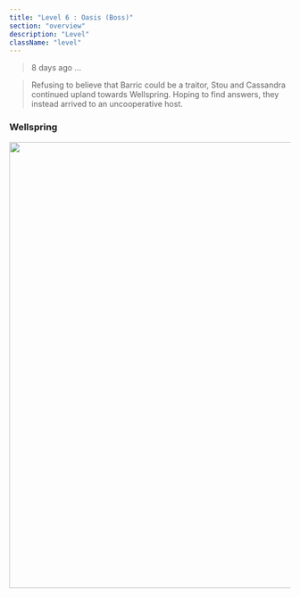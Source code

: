 ```yaml
---
title: "Level 6 : Oasis (Boss)"
section: "overview"
description: "Level"
className: "level"
---
```


> 8 days ago ...

> Refusing to believe that Barric could be a traitor, Stou and Cassandra continued upland towards Wellspring. Hoping to find answers, they instead arrived to an uncooperative host.

### Wellspring

<img src="https://www.dropbox.com/s/btlcso8obctscg6/oasis_build_02.jpg?raw=1" width="800" />